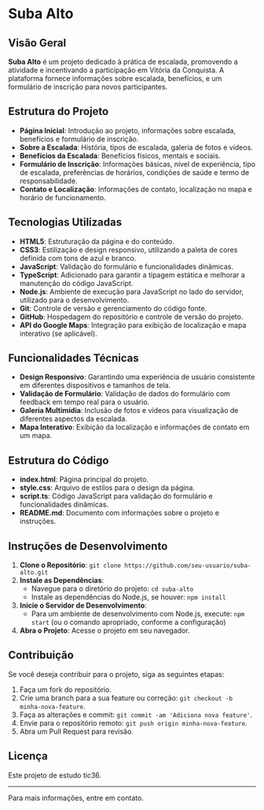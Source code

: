 # Suba Alto

## Visão Geral

**Suba Alto** é um projeto dedicado à prática de escalada, promovendo a atividade e incentivando a participação em Vitória da Conquista. A plataforma fornece informações sobre escalada, benefícios, e um formulário de inscrição para novos participantes.

## Estrutura do Projeto

- **Página Inicial**: Introdução ao projeto, informações sobre escalada, benefícios e formulário de inscrição.
- **Sobre a Escalada**: História, tipos de escalada, galeria de fotos e vídeos.
- **Benefícios da Escalada**: Benefícios físicos, mentais e sociais.
- **Formulário de Inscrição**: Informações básicas, nível de experiência, tipo de escalada, preferências de horários, condições de saúde e termo de responsabilidade.
- **Contato e Localização**: Informações de contato, localização no mapa e horário de funcionamento.

## Tecnologias Utilizadas

- **HTML5**: Estruturação da página e do conteúdo.
- **CSS3**: Estilização e design responsivo, utilizando a paleta de cores definida com tons de azul e branco.
- **JavaScript**: Validação do formulário e funcionalidades dinâmicas.
- **TypeScript**: Adicionado para garantir a tipagem estática e melhorar a manutenção do código JavaScript.
- **Node.js**: Ambiente de execução para JavaScript no lado do servidor, utilizado para o desenvolvimento.
- **Git**: Controle de versão e gerenciamento do código fonte.
- **GitHub**: Hospedagem do repositório e controle de versão do projeto.
- **API do Google Maps**: Integração para exibição de localização e mapa interativo (se aplicável).

## Funcionalidades Técnicas

- **Design Responsivo**: Garantindo uma experiência de usuário consistente em diferentes dispositivos e tamanhos de tela.
- **Validação de Formulário**: Validação de dados do formulário com feedback em tempo real para o usuário.
- **Galeria Multimídia**: Inclusão de fotos e vídeos para visualização de diferentes aspectos da escalada.
- **Mapa Interativo**: Exibição da localização e informações de contato em um mapa.

## Estrutura do Código

- **index.html**: Página principal do projeto.
- **style.css**: Arquivo de estilos para o design da página.
- **script.ts**: Código JavaScript para validação do formulário e funcionalidades dinâmicas.
- **README.md**: Documento com informações sobre o projeto e instruções.

## Instruções de Desenvolvimento

1. **Clone o Repositório**: `git clone https://github.com/seu-usuario/suba-alto.git`
2. **Instale as Dependências**: 
   - Navegue para o diretório do projeto: `cd suba-alto`
   - Instale as dependências do Node.js, se houver: `npm install`
3. **Inicie o Servidor de Desenvolvimento**:
   - Para um ambiente de desenvolvimento com Node.js, execute: `npm start` (ou o comando apropriado, conforme a configuração)
4. **Abra o Projeto**: Acesse o projeto em seu navegador.

## Contribuição

Se você deseja contribuir para o projeto, siga as seguintes etapas:

1. Faça um fork do repositório.
2. Crie uma branch para a sua feature ou correção: `git checkout -b minha-nova-feature`.
3. Faça as alterações e commit: `git commit -am 'Adiciona nova feature'`.
4. Envie para o repositório remoto: `git push origin minha-nova-feature`.
5. Abra um Pull Request para revisão.

## Licença

Este projeto de estudo tic36.

---

Para mais informações, entre em contato.
